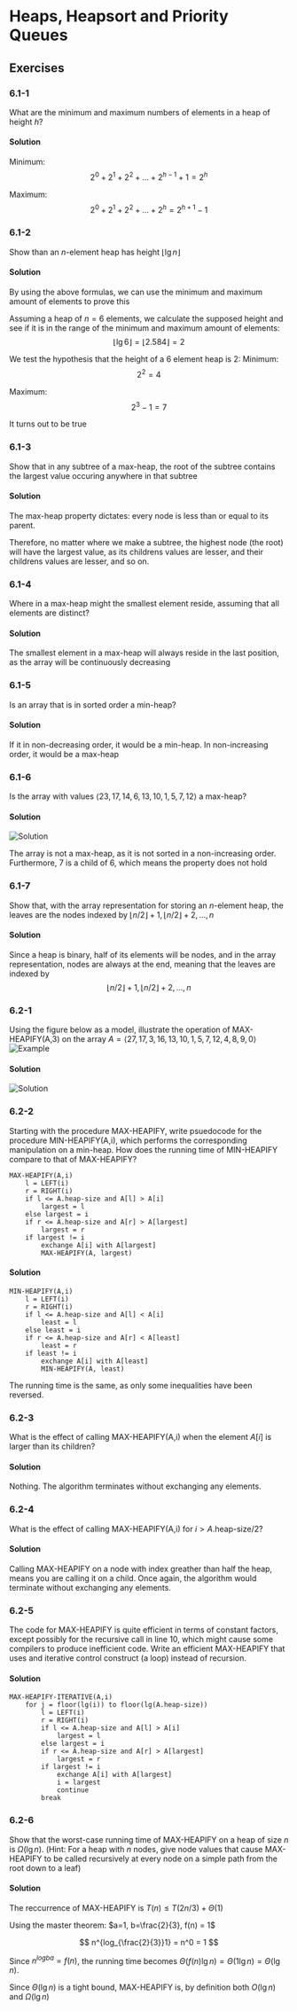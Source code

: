 # Heaps, Heapsort and Priority Queues

## Exercises

### 6.1-1

What are the minimum and maximum numbers of elements in a heap of height _h_?

#### Solution

Minimum:
$$
2^0 + 2^1 + 2^2 + ... + 2^{h-1} + 1 = 2^h
$$

Maximum:
$$
2^0 + 2^1 + 2^2 + ... + 2^h = 2^{h+1} - 1
$$

### 6.1-2

Show than an _n_-element heap has height $\lfloor\lg n\rfloor$

#### Solution

By using the above formulas, we can use the minimum and maximum amount of elements to prove this

Assuming a heap of $n=6$ elements, we calculate the supposed height and see if it is in the range of the minimum and maximum amount of elements:
$$
\lfloor\lg6\rfloor=\lfloor2.584\rfloor=2
$$

We test the hypothesis that the height of a 6 element heap is 2:
Minimum:
$$
2^2 = 4
$$

Maximum:
$$
2^3-1=7
$$

It turns out to be true

### 6.1-3

Show that in any subtree of a max-heap, the root of the subtree contains the largest value occuring anywhere in that subtree

#### Solution

The max-heap property dictates: every node is less than or equal to its parent.

Therefore, no matter where we make a subtree, the highest node (the root) will have the largest value, as its childrens values are lesser, and their childrens values are lesser, and so on.

### 6.1-4

Where in a max-heap might the smallest element reside, assuming that all elements are distinct?

#### Solution

The smallest element in a max-heap will always reside in the last position, as the array will be continuously decreasing

### 6.1-5

Is an array that is in sorted order a min-heap?

#### Solution

If it in non-decreasing order, it would be a min-heap. In non-increasing order, it would be a max-heap

### 6.1-6

Is the array with values $\langle23,17,14,6,13,10,1,5,7,12\rangle$ a max-heap?

#### Solution

![Solution](6.1-6.png)

The array is not a max-heap, as it is not sorted in a non-increasing order. Furthermore, 7 is a child of 6, which means the property does not hold

### 6.1-7

Show that, with the array representation for storing an _n_-element heap, the leaves are the nodes indexed by $\lfloor n/2\rfloor+1,\lfloor n/2\rfloor+2,...,n$

#### Solution

Since a heap is binary, half of its elements will be nodes, and in the array representation, nodes are always at the end, meaning that the leaves are indexed by
$$
\lfloor n/2\rfloor+1,\lfloor n/2\rfloor+2,...,n
$$

### 6.2-1

Using the figure below as a model, illustrate the operation of MAX-HEAPIFY(A,3) on the array $A = \langle 27,17,3,16,13,10,1,5,7,12,4,8,9,0 \rangle$
![Example](6.2-1_ex.png)

#### Solution

![Solution](6.2-1.png)

### 6.2-2

Starting with the procedure MAX-HEAPIFY, write psuedocode for the procedure MIN-HEAPIFY(A,i), which performs the corresponding manipulation on a min-heap. How does the running time of MIN-HEAPIFY compare to that of MAX-HEAPIFY?

```text
MAX-HEAPIFY(A,i)
    l = LEFT(i)
    r = RIGHT(i)
    if l <= A.heap-size and A[l] > A[i]
        largest = l
    else largest = i
    if r <= A.heap-size and A[r] > A[largest]
        largest = r
    if largest != i
        exchange A[i] with A[largest]
        MAX-HEAPIFY(A, largest)
```

#### Solution

```text
MIN-HEAPIFY(A,i)
    l = LEFT(i)
    r = RIGHT(i)
    if l <= A.heap-size and A[l] < A[i]
        least = l
    else least = i
    if r <= A.heap-size and A[r] < A[least]
        least = r
    if least != i
        exchange A[i] with A[least]
        MIN-HEAPIFY(A, least)
```

The running time is the same, as only some inequalities have been reversed.

### 6.2-3

What is the effect of calling MAX-HEAPIFY(A,i) when the element $A[i]$ is larger than its children?

#### Solution

Nothing. The algorithm terminates without exchanging any elements.

### 6.2-4

What is the effect of calling MAX-HEAPIFY(A,i) for $i>A.\text{heap-size}/2$?

#### Solution

Calling MAX-HEAPIFY on a node with index greather than half the heap, means you are calling it on a child. Once again, the algorithm would terminate without exchanging any elements.

### 6.2-5

The code for MAX-HEAPIFY is quite efficient in terms of constant factors, except possibly for the recursive call in line 10, which might cause some compilers to produce inefficient code. Write an efficient MAX-HEAPIFY that uses and iterative control construct (a loop) instead of recursion.

#### Solution

```text
MAX-HEAPIFY-ITERATIVE(A,i)
    for j = floor(lg(i)) to floor(lg(A.heap-size))
        l = LEFT(i)
        r = RIGHT(i)
        if l <= A.heap-size and A[l] > A[i]
            largest = l
        else largest = i
        if r <= A.heap-size and A[r] > A[largest]
            largest = r
        if largest != i
            exchange A[i] with A[largest]
            i = largest
            continue
        break
```

### 6.2-6

Show that the worst-case running time of MAX-HEAPIFY on a heap of size _n_ is $\Omega(\lg n)$. (Hint: For a heap with _n_ nodes, give node values that cause MAX-HEAPIFY to be called recursively at every node on a simple path from the root down to a leaf)

#### Solution

The reccurrence of MAX-HEAPIFY is $T(n)\le T(2n/3) + \Theta(1)$

Using the master theorem:
$a=1, b=\frac{2}{3}, f(n) = 1$

$$
n^{log_{\frac{2}{3}}1} = n^0 = 1
$$

Since $n^{log{b}a} = f(n)$, the running time becomes $\Theta(f(n)\lg n) = \Theta(1\lg n) = \Theta(\lg n)$.

Since $\Theta(\lg n)$ is a tight bound, MAX-HEAPIFY is, by definition both $O(\lg n)$ and $\Omega(\lg n)$